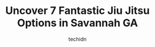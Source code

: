 ---
layout: ampstory
image: https://i0.wp.com/www.depkes.org/wp-content/uploads/2023/06/jiu-jitsu-0-in-savannah-ga-1685852347.jpeg?resize=640,853
author: techidn
featured: false
description: Discover the impressive array of Jiu Jitsu options in Savannah GA, where you can find 7 of the largest Jiu Jitsu establishments in the area. From renowned classics to hidden gems, Savannah G
title: Uncover 7 Fantastic Jiu Jitsu Options in Savannah GA
cover:
   title: Uncover 7 Fantastic Jiu Jitsu Options in Savannah GA
   subtitle: Rickpate
   background: https://www.depkes.org/wp-content/uploads/2023/06/jiu-jitsu-0-in-savannah-ga-1685852347.jpeg

pages: 
 - layout: thirds
   top: <h1>#1 SERG Brazilian Jiu Jitsu and Fitness</h1>
   bottom: "<p>Best Brazilian Jiu Jitsu in town, no doubt! Professor Sergi is the true meaning of a high level BJJ Black Belt Instructor and his gym is spectacular! Ill tell you what</p>"
   background: https://www.depkes.org/wp-content/uploads/2023/06/jiu-jitsu-1-in-savannah-ga-1685852348.jpeg
   backgroundblur: true
 - layout: thirds
   top: <h1>#2 Savannah Combat Club</h1>
   bottom: "<p>Stephen let me drop in while I was in town on business and both he and his students were welcoming to me. Their location is super easy to find and really central to this </p>"
   background: https://www.depkes.org/wp-content/uploads/2023/06/jiu-jitsu-2-in-savannah-ga-1685852348.jpeg
   cta:
      link: https://www.depkes.org/blog/uncover-7-fantastic-jiu-jitsu-options-in-savannah-ga/
      text: Uncover 7 Fantastic Jiu Jitsu Options in Savannah GA
 - layout: thirds
   top: <h1>#3 Devine Jiu Jitsu Savannah & Five Star Wrestling</h1>
   bottom: "<p>4307 Ogeechee Rd Suite 101, Savannah, GA 31405, United States</p>"
   background: https://www.depkes.org/wp-content/uploads/2023/06/jiu-jitsu-3-in-savannah-ga-1685852349.jpeg
   cta:
      link: https://www.depkes.org/blog/uncover-7-fantastic-jiu-jitsu-options-in-savannah-ga/
      text: Uncover 7 Fantastic Jiu Jitsu Options in Savannah GA
 - layout: thirds
   top: <h1>#4 SVT Martial Arts Academy</h1>
   bottom: "<p>54 W Montgomery Cross Rd, Savannah, GA 31406, United States</p>"
   background: https://images.unsplash.com/photo-1541356665065-22676f35dd40?ixlib=rb-4.0.3&ixid=MnwxMjA3fDB8MHxwaG90by1wYWdlfHx8fGVufDB8fHx8&auto=format&fit=crop&w=640&h=853&q=80
   cta:
      link: https://www.depkes.org/blog/uncover-7-fantastic-jiu-jitsu-options-in-savannah-ga/
      text: Uncover 7 Fantastic Jiu Jitsu Options in Savannah GA
 - layout: thirds
   top: <h1>#5 10th Planet Savannah</h1>
   bottom: "<p>1319 Bull St, Savannah, GA 31401, United States</p>"
   background: https://images.unsplash.com/photo-1531169509526-f8f1fdaa4a67?ixlib=rb-4.0.3&ixid=MnwxMjA3fDB8MHxwaG90by1wYWdlfHx8fGVufDB8fHx8&auto=format&fit=crop&w=640&h=853&q=80
   cta:
      link: https://www.depkes.org/blog/uncover-7-fantastic-jiu-jitsu-options-in-savannah-ga/
      text: Uncover 7 Fantastic Jiu Jitsu Options in Savannah GA
 - layout: thirds
   top: <h1>#6 Iron Muay Thai</h1>
   bottom: "<p>30406 5503, Waters Ave, Savannah, GA 31405, United States</p>"
   background: https://images.unsplash.com/photo-1489694553447-4c9339da310d?ixlib=rb-4.0.3&ixid=MnwxMjA3fDB8MHxwaG90by1wYWdlfHx8fGVufDB8fHx8&auto=format&fit=crop&w=640&h=853&q=80
   cta:
      link: https://www.depkes.org/blog/uncover-7-fantastic-jiu-jitsu-options-in-savannah-ga/
      text: Uncover 7 Fantastic Jiu Jitsu Options in Savannah GA

 - layout: thirds
   middle: Continue reading...
   background: https://images.unsplash.com/photo-1632260260864-caf7fde5ec36?ixlib=rb-4.0.3&ixid=MnwxMjA3fDB8MHxwaG90by1wYWdlfHx8fGVufDB8fHx8&auto=format&fit=crop&w=640&h=853&q=80
   cta:
      link: https://www.depkes.org/blog/uncover-7-fantastic-jiu-jitsu-options-in-savannah-ga/
      text: Uncover 7 Fantastic Jiu Jitsu Options in Savannah GA
      
---
